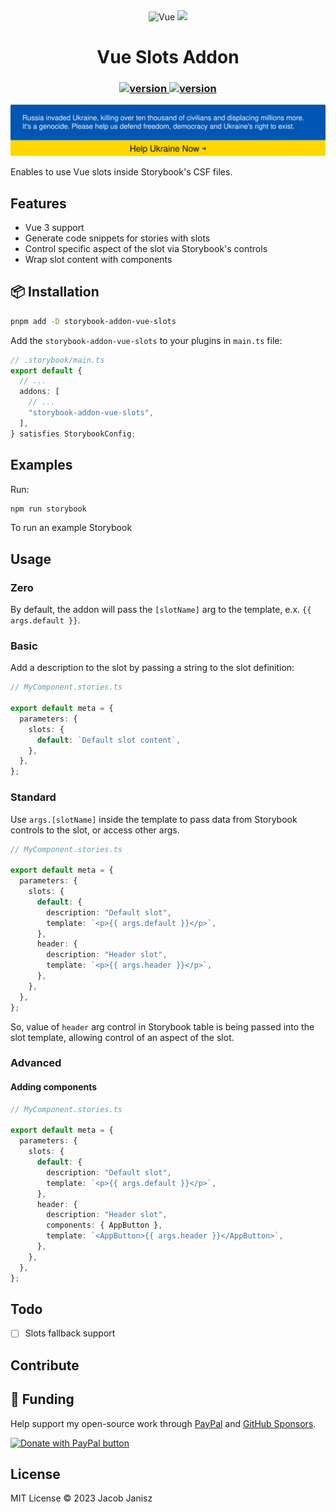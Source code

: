 <p align="center" style="margin: 4rem">
  <p align="center">
      <img src="https://api.iconify.design/logos/vue.svg" alt="Vue" height="32" />  
      <img src="https://api.iconify.design/logos/storybook-icon.svg" height="32" />
  </p>
  <h1 align="center">Vue Slots Addon</h1>

  <h3 align="center">
    <a href="https://www.npmjs.com/package/storybook-addon-vue-slots">
      <img src="https://img.shields.io/npm/v/storybook-addon-vue-slots?style=flat-square" alt="version" />
    </a>
    <a href="https://github.com/vshymanskyy/StandWithUkraine/blob/main/docs/README.md">
      <img src="https://raw.githubusercontent.com/JoJk0/StandWithUkraine/patch-1/badges/StandWithUkraineFlat.svg" alt="version" />
    </a>    
  </h3>
</p>

[![Stand With Ukraine](https://raw.githubusercontent.com/vshymanskyy/StandWithUkraine/main/banner2-direct.svg)](https://vshymanskyy.github.io/StandWithUkraine/)

Enables to use Vue slots inside Storybook's CSF files.

## Features

- Vue 3 support
- Generate code snippets for stories with slots
- Control specific aspect of the slot via Storybook's controls
- Wrap slot content with components

## 📦 Installation

```sh
pnpm add -D storybook-addon-vue-slots
```

Add the `storybook-addon-vue-slots` to your plugins in `main.ts` file:

```ts
// .storybook/main.ts
export default {
  // ...
  addons: [
    // ...
    "storybook-addon-vue-slots",
  ],
} satisfies StorybookConfig;
```

## Examples

Run:

```zsh
npm run storybook
```

To run an example Storybook

## Usage

### Zero

By default, the addon will pass the `[slotName]` arg to the template, e.x. `{{ args.default }}`.

### Basic

Add a description to the slot by passing a string to the slot definition:

```ts
// MyComponent.stories.ts

export default meta = {
  parameters: {
    slots: {
      default: `Default slot content`,
    },
  },
};
```

### Standard

Use `args.[slotName]` inside the template to pass data from Storybook controls to the slot, or access other args.

```ts
// MyComponent.stories.ts

export default meta = {
  parameters: {
    slots: {
      default: {
        description: "Default slot",
        template: `<p>{{ args.default }}</p>`,
      },
      header: {
        description: "Header slot",
        template: `<p>{{ args.header }}</p>`,
      },
    },
  },
};
```

So, value of `header` arg control in Storybook table is being passed into the slot template, allowing control of an aspect of the slot.

### Advanced

#### Adding components

```ts
// MyComponent.stories.ts

export default meta = {
  parameters: {
    slots: {
      default: {
        description: "Default slot",
        template: `<p>{{ args.default }}</p>`,
      },
      header: {
        description: "Header slot",
        components: { AppButton },
        template: `<AppButton>{{ args.header }}</AppButton>`,
      },
    },
  },
};
```

## Todo

- [ ] Slots fallback support

## Contribute

## 💖 Funding

Help support my open-source work through [PayPal](https://paypal.com) and [GitHub Sponsors](https://github.com/sponsors/JoJk0?o=esb).

<a href="https://www.paypal.com/donate/?hosted_button_id=MVYGX9EHYRN9W"><img src="https://pics.paypal.com/00/s/YTRmYmIzYjgtNDA5My00YzY5LWJmN2QtNmMyNTU2ZGUwOTYw/file.PNG" border="0" height="35" name="submit" title="PayPal - The safer, easier way to pay online!" alt="Donate with PayPal button" /></a>

## License

MIT License © 2023 Jacob Janisz
